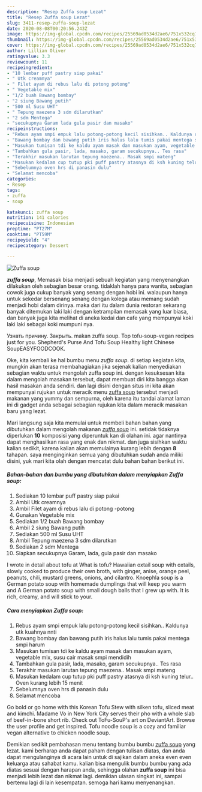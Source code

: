 ```yaml
---
description: "Resep Zuffa soup Lezat"
title: "Resep Zuffa soup Lezat"
slug: 3411-resep-zuffa-soup-lezat
date: 2020-08-08T00:20:56.243Z
image: https://img-global.cpcdn.com/recipes/25569ad0534d2ae6/751x532cq70/zuffa-soup-foto-resep-utama.jpg
thumbnail: https://img-global.cpcdn.com/recipes/25569ad0534d2ae6/751x532cq70/zuffa-soup-foto-resep-utama.jpg
cover: https://img-global.cpcdn.com/recipes/25569ad0534d2ae6/751x532cq70/zuffa-soup-foto-resep-utama.jpg
author: Lillian Oliver
ratingvalue: 3.3
reviewcount: 11
recipeingredient:
- "10 lembar puff pastry siap pakai"
- " Utk creamnya"
- " Filet ayam di rebus lalu di potong potong"
- " Vegetable mix"
- "1/2 buah Bawang bombay"
- "2 siung Bawang putih"
- "500 ml Susu UHT"
- " Tepung maezena 3 sdm dilarutkan"
- "2 sdm Mentega"
- "secukupnya Garam lada gula pasir dan masako"
recipeinstructions:
- "Rebus ayam smpi empuk lalu potong-potong kecil sisihkan.. Kaldunya utk kuahnya nnti"
- "Bawang bombay dan bawang putih iris halus lalu tumis pakai mentega smpi harum"
- "Masukan tumisan tdi ke kaldu ayam masak dan masukan ayam, vegetable mix, susu cair masak smpi mendidih"
- "Tambahkan gula pasir, lada, masako, garam secukupnya.. Tes rasa"
- "Terakhir masukan larutan tepung maezena.. Masak smpi mateng"
- "Masukan kedalam cup tutup pki puff pastry atasnya di ksh kuning telur.. Oven kurang lebih 15 menit"
- "Sebelumnya oven hrs di panasin dulu"
- "Selamat mencoba"
categories:
- Resep
tags:
- zuffa
- soup

katakunci: zuffa soup 
nutrition: 141 calories
recipecuisine: Indonesian
preptime: "PT27M"
cooktime: "PT59M"
recipeyield: "4"
recipecategory: Dessert

---
```



![Zuffa soup](https://img-global.cpcdn.com/recipes/25569ad0534d2ae6/751x532cq70/zuffa-soup-foto-resep-utama.jpg)

<b><i>zuffa soup</i></b>, Memasak bisa menjadi sebuah kegiatan yang menyenangkan dilakukan oleh sebagian besar orang. tidaklah hanya para wanita, sebagian cowok juga cukup banyak yang senang dengan hobi ini. walaupun hanya untuk sekedar bersenang senang dengan kolega atau memang sudah menjadi hobi dalam dirinya. maka dari itu dalam dunia restoran sekarang banyak ditemukan laki laki dengan ketrampilan memasak yang luar biasa, dan banyak juga kita melihat di aneka kedai dan cafe yang mempunyai koki laki laki sebagai koki mumpuni nya.

Узнать причину. Закрыть. makan zuffa soup. Top tofu-soup-vegan recipes just for you. Shepherd&#39;s Purse And Tofu Soup Healthy light Chinese SoupEASYFOODCOOK.

Oke, kita kembali ke hal bumbu menu <i>zuffa soup</i>. di setiap kegiatan kita, mungkin akan terasa membahagiakan jika sejenak kalian menyediakan sebagian waktu untuk mengolah zuffa soup ini. dengan kesuksesan kita dalam mengolah masakan tersebut, dapat membuat diri kita bangga akan hasil masakan anda sendiri. dan lagi disini dengan situs ini kita akan mempunyai rujukan untuk meracik menu <u>zuffa soup</u> tersebut menjadi makanan yang yummy dan sempurna, oleh karena itu tandai alamat laman ini di gadget anda sebagai sebagian rujukan kita dalam meracik masakan baru yang lezat.


Mari langsung saja kita memulai untuk membeli bahan bahan yang dibutuhkan dalam mengolah makanan <u><i>zuffa soup</i></u> ini. setidak tidaknya diperlukan <b>10</b> komposisi yang diperuntuk kan di olahan ini. agar nantinya dapat menghasilkan rasa yang enak dan nikmat. dan juga sisihkan waktu kalian sedikit, karena kalian akan memulainya kurang lebih dengan <b>8</b> tahapan. saya menginginkan semua yang dibutuhkan sudah anda miliki disini, yuk mari kita olah dengan mencatat dulu bahan bahan berikut ini.

<!--inarticleads1-->

##### Bahan-bahan dan bumbu yang dibutuhkan dalam menyiapkan Zuffa soup:

1. Sediakan 10 lembar puff pastry siap pakai
1. Ambil  Utk creamnya
1. Ambil  Filet ayam di rebus lalu di potong -potong
1. Gunakan  Vegetable mix
1. Sediakan 1/2 buah Bawang bombay
1. Ambil 2 siung Bawang putih
1. Sediakan 500 ml Susu UHT
1. Ambil  Tepung maezena 3 sdm dilarutkan
1. Sediakan 2 sdm Mentega
1. Siapkan secukupnya Garam, lada, gula pasir dan masako


I wrote in detail about tofu at What is tofu? Hawaiian oxtail soup with oxtails, slowly cooked to produce their own broth, with ginger, anise, orange peel, peanuts, chili, mustard greens, onions, and cilantro. Knoephla soup is a German potato soup with homemade dumplings that will keep you warm and A German potato soup with small dough balls that I grew up with. It is rich, creamy, and will stick to your. 

<!--inarticleads2-->

##### Cara menyiapkan Zuffa soup:

1. Rebus ayam smpi empuk lalu potong-potong kecil sisihkan.. Kaldunya utk kuahnya nnti
1. Bawang bombay dan bawang putih iris halus lalu tumis pakai mentega smpi harum
1. Masukan tumisan tdi ke kaldu ayam masak dan masukan ayam, vegetable mix, susu cair masak smpi mendidih
1. Tambahkan gula pasir, lada, masako, garam secukupnya.. Tes rasa
1. Terakhir masukan larutan tepung maezena.. Masak smpi mateng
1. Masukan kedalam cup tutup pki puff pastry atasnya di ksh kuning telur.. Oven kurang lebih 15 menit
1. Sebelumnya oven hrs di panasin dulu
1. Selamat mencoba


Go bold or go home with this Korean Tofu Stew with silken tofu, sliced meat and kimchi. Madame Vo in New York City serves their pho with a whole slab of beef-in-bone short rib. Check out ToFu-SouP&#39;s art on DeviantArt. Browse the user profile and get inspired. Tofu noodle soup is a cozy and familiar vegan alternative to chicken noodle soup. 

Demikian sedikit pembahasan menu tentang bumbu bumbu <u>zuffa soup</u> yang lezat. kami berharap anda dapat paham dengan tulisan diatas, dan anda dapat mengulanginya di acara lain untuk di sajikan dalam aneka even even keluarga atau sahabat kamu. kalian bisa mengulik bumbu bumbu yang ada diatas sesuai dengan harapan anda, sehingga olahan <b>zuffa soup</b> ini bisa menjadi lebih lezat dan nikmat lagi. demikian ulasan singkat ini, sampai bertemu lagi di lain kesempatan. semoga hari kamu menyenangkan.
